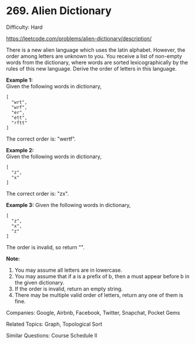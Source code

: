 # 269. Alien Dictionary

Difficulty: Hard

https://leetcode.com/problems/alien-dictionary/description/

There is a new alien language which uses the latin alphabet. However, the order among letters are unknown to you. You receive a list of non-empty words from the dictionary, where words are sorted lexicographically by the rules of this new language. Derive the order of letters in this language.

**Example 1:**  
Given the following words in dictionary,
```
[
  "wrt",
  "wrf",
  "er",
  "ett",
  "rftt"
]
```
The correct order is: "wertf".

**Example 2:**  
Given the following words in dictionary,
```
[
  "z",
  "x"
]
```
The correct order is: "zx".

**Example 3:**
Given the following words in dictionary,
```
[
  "z",
  "x",
  "z"
]
```
The order is invalid, so return "".

**Note:**  
1. You may assume all letters are in lowercase.
2. You may assume that if a is a prefix of b, then a must appear before b in the given dictionary.
3. If the order is invalid, return an empty string.
4. There may be multiple valid order of letters, return any one of them is fine.

Companies: Google, Airbnb, Facebook, Twitter, Snapchat, Pocket Gems

Related Topics: Graph,  Topological Sort

Similar Questions: Course Schedule II